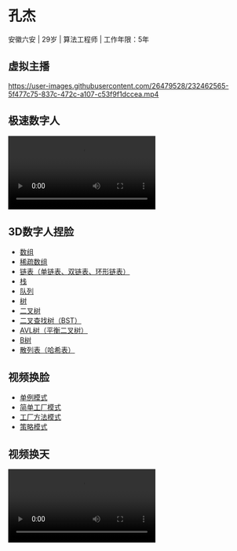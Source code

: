 # 孔杰
安徽六安 | 29岁 | 算法工程师 | 工作年限：5年
## 虚拟主播

https://user-images.githubusercontent.com/26479528/232462565-5f477c75-837c-472c-a107-c53f9f1dccea.mp4


## 极速数字人
![](virtual_host_fast.mp4)

## 3D数字人捏脸

* [数组](https://mp.weixin.qq.com/s/YVbahU_0fzmyEX-JBvcnqQ)
* [稀疏数组](https://mp.weixin.qq.com/s/YYemaomm10HiKs9MoKHKIw)
* [链表（单链表、双链表、环形链表）](https://mp.weixin.qq.com/s/46ShChMslDGsV6xSObh5nQ)
* [栈](https://mp.weixin.qq.com/s/dfv4WM_-agLpygCuzqQUTA)
* [队列](https://mp.weixin.qq.com/s/64oTQJatNcBsfvrJKMQOWA)
* [树](https://mp.weixin.qq.com/s/Ui5p4RQRwEHv4a_HWeXJYQ)
* [二叉树](https://mp.weixin.qq.com/s/XkeEyUCCvQ_AtMLBUYTH0Q)
* [二叉查找树（BST）](https://mp.weixin.qq.com/s/6S8M6r-EY4IMF3UUvZ7_AA)
* [AVL树（平衡二叉树）](https://mp.weixin.qq.com/s/eeXi_11illdVqMnkse_mhQ)
* [B树](https://mp.weixin.qq.com/s/Cx03l-ezvYjAKrmedup-aQ)
* [散列表（哈希表）](https://mp.weixin.qq.com/s/oX28uyCbbaYQErT6RE-txg)

## 视频换脸

* [单例模式](https://mp.weixin.qq.com/s/bb2LhnCDUZfprHwLtAK18Q)
* [简单工厂模式](https://mp.weixin.qq.com/s/tS_m1_8E0wn24UNkHTXeug)
* [工厂方法模式](https://mp.weixin.qq.com/s/vGoPrfAUFIoe7MJKGhZ9WQ)
* [策略模式](https://mp.weixin.qq.com/s/FfhMIrD72vBWTGJe5yJzxw)

## 视频换天

![](sky.mp4)
